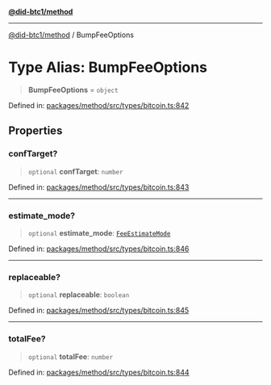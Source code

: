 [**@did-btc1/method**](../README.md)

***

[@did-btc1/method](../globals.md) / BumpFeeOptions

# Type Alias: BumpFeeOptions

> **BumpFeeOptions** = `object`

Defined in: [packages/method/src/types/bitcoin.ts:842](https://github.com/dcdpr/did-btc1-js/blob/751aedd75738c26882a2149e644ae32b9e424707/packages/method/src/types/bitcoin.ts#L842)

## Properties

### confTarget?

> `optional` **confTarget**: `number`

Defined in: [packages/method/src/types/bitcoin.ts:843](https://github.com/dcdpr/did-btc1-js/blob/751aedd75738c26882a2149e644ae32b9e424707/packages/method/src/types/bitcoin.ts#L843)

***

### estimate\_mode?

> `optional` **estimate\_mode**: [`FeeEstimateMode`](FeeEstimateMode.md)

Defined in: [packages/method/src/types/bitcoin.ts:846](https://github.com/dcdpr/did-btc1-js/blob/751aedd75738c26882a2149e644ae32b9e424707/packages/method/src/types/bitcoin.ts#L846)

***

### replaceable?

> `optional` **replaceable**: `boolean`

Defined in: [packages/method/src/types/bitcoin.ts:845](https://github.com/dcdpr/did-btc1-js/blob/751aedd75738c26882a2149e644ae32b9e424707/packages/method/src/types/bitcoin.ts#L845)

***

### totalFee?

> `optional` **totalFee**: `number`

Defined in: [packages/method/src/types/bitcoin.ts:844](https://github.com/dcdpr/did-btc1-js/blob/751aedd75738c26882a2149e644ae32b9e424707/packages/method/src/types/bitcoin.ts#L844)

